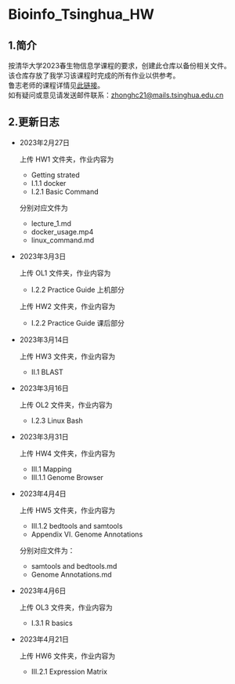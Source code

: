 # Bioinfo_Tsinghua_HW
## 1.简介
按清华大学2023春生物信息学课程的要求，创建此仓库以备份相关文件。   
该仓库存放了我学习该课程时完成的所有作业以供参考。  
鲁志老师的课程详情见[此链接](https://book.ncrnalab.org/teaching/)。   
如有疑问或意见请发送邮件联系：zhonghc21@mails.tsinghua.edu.cn
## 2.更新日志
* 2023年2月27日

  上传 HW1 文件夹，作业内容为 
  * Getting strated 
  * I.1.1 docker
  * I.2.1 Basic Command
   
  分别对应文件为
  * lecture_1.md
  * docker_usage.mp4
  * linux_command.md
* 2023年3月3日

  上传 OL1 文件夹，作业内容为
  * I.2.2 Practice Guide 上机部分

  上传 HW2 文件夹，作业内容为
  * I.2.2 Practice Guide 课后部分
* 2023年3月14日

  上传 HW3 文件夹，作业内容为
  * II.1 BLAST
* 2023年3月16日

  上传 OL2 文件夹，作业内容为
  * I.2.3 Linux Bash
* 2023年3月31日

  上传 HW4 文件夹，作业内容为
  * III.1 Mapping
  * III.1.1 Genome Browser
* 2023年4月4日

  上传 HW5 文件夹，作业内容为
  * III.1.2 bedtools and samtools
  * Appendix VI. Genome Annotations

  分别对应文件为：
  * samtools and bedtools.md
  * Genome Annotations.md

* 2023年4月6日

  上传 OL3 文件夹，作业内容为
  * I.3.1 R basics

* 2023年4月21日

  上传 HW6 文件夹，作业内容为
  * III.2.1 Expression Matrix